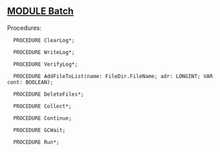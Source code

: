 
## [MODULE Batch](https://github.com/io-core/System/blob/main/Batch.Mod)

Procedures:

```
  PROCEDURE ClearLog*;
```
```
  PROCEDURE WriteLog*;
```
```
  PROCEDURE VerifyLog*;
```
```
  PROCEDURE AddFileToList(name: FileDir.FileName; adr: LONGINT; VAR cont: BOOLEAN);
```
```
  PROCEDURE DeleteFiles*;
```
```
  PROCEDURE Collect*;
```
```
  PROCEDURE Continue;
```
```
  PROCEDURE GCWait;
```
```
  PROCEDURE Run*;
```

